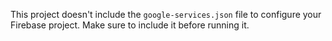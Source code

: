 This project doesn't include the `google-services.json` file to configure your Firebase project. Make sure to include it before running it.
